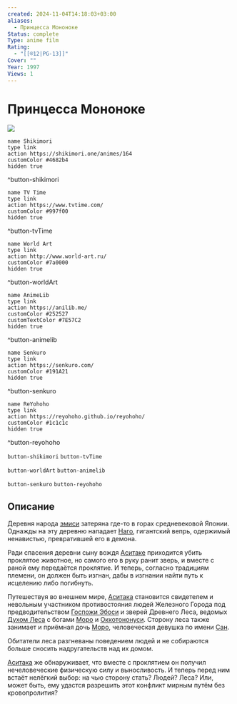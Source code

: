 ```yaml
---
created: 2024-11-04T14:18:03+03:00
aliases:
  - Принцесса Мононоке
Status: complete
Type: anime film
Rating:
  - "[[®️12|PG-13]]"
Cover: ""
Year: 1997
Views: 1
---
```


# Принцесса Мононоке

![](https://nyaa.shikimori.one/uploads/poster/animes/164/14aa48cc56b55626862a367e174bd845.jpeg)

```button
name Shikimori
type link
action https://shikimori.one/animes/164
customColor #4682b4
hidden true
```
^button-shikimori

```button
name TV Time
type link
action https://www.tvtime.com/
customColor #997f00
hidden true
```
^button-tvTime

```button
name World Art
type link
action http://www.world-art.ru/
customColor #7a0000
hidden true
```
^button-worldArt

```button
name AnimeLib
type link
action https://anilib.me/
customColor #252527
customTextColor #7E57C2
hidden true
```
^button-animelib

```button
name Senkuro
type link
action https://senkuro.com/
customColor #191A21
hidden true
```
^button-senkuro

```button
name ReYohoho
type link
action https://reyohoho.github.io/reyohoho/
customColor #1c1c1c
hidden true
```
^button-reyohoho

`button-shikimori` `button-tvTime`

`button-worldArt` `button-animelib`

`button-senkuro` `button-reyohoho`

## Описание

Деревня народа [эмиси](https://ru.wikipedia.org/wiki/Эмиси) затеряна где-то в горах средневековой Японии. Однажды на эту деревню нападает [Наго](https://shikimori.one/characters/177925-nago), гигантский вепрь, одержимый ненавистью, превратившей его в демона.

Ради спасения деревни сыну вождя [Аситаке](https://shikimori.one/characters/2802-ashitaka) приходится убить проклятое животное, но самого его в руку ранит зверь, и вместе с раной ему передаётся проклятие. И теперь, согласно традициям племени, он должен быть изгнан, дабы в изгнании найти путь к исцелению либо погибнуть.

Путешествуя во внешнем мире, [Аситака](https://shikimori.one/characters/2802-ashitaka) становится свидетелем и невольным участником противостояния людей Железного Города под предводительством [Госпожи Эбоси](https://shikimori.one/characters/4781-eboshi-gozen) и зверей Древнего Леса, ведомых [Духом Леса](https://shikimori.one/characters/12728-the-forest-spirit) с богами [Моро](https://shikimori.one/characters/9174-moro) и [Оккотононуси](https://shikimori.one/characters/11362-okkoto). Сторону леса также занимает и приёмная дочь [Моро](https://shikimori.one/characters/9174-moro), человеческая девушка по имени [Сан](https://shikimori.one/characters/2727-san).

Обитатели леса разгневаны поведением людей и не собираются больше сносить надругательств над их домом.

[Аситака](https://shikimori.one/characters/2802-ashitaka) же обнаруживает, что вместе с проклятием он получил нечеловеческие физическую силу и выносливость. И теперь перед ним встаёт нелёгкий выбор: на чью сторону стать? Людей? Леса? Или, может быть, ему удастся разрешить этот конфликт мирным путём без кровопролития?
